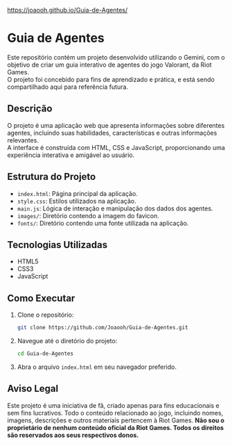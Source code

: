 https://joaooh.github.io/Guia-de-Agentes/

# Guia de Agentes

Este repositório contém um projeto desenvolvido utilizando o Gemini, com o objetivo de criar um guia interativo de agentes do jogo Valorant, da Riot Games.  
O projeto foi concebido para fins de aprendizado e prática, e está sendo compartilhado aqui para referência futura.

## Descrição

O projeto é uma aplicação web que apresenta informações sobre diferentes agentes, incluindo suas habilidades, características e outras informações relevantes.  
A interface é construída com HTML, CSS e JavaScript, proporcionando uma experiência interativa e amigável ao usuário.

## Estrutura do Projeto

- `index.html`: Página principal da aplicação.
- `style.css`: Estilos utilizados na aplicação.
- `main.js`: Lógica de interação e manipulação dos dados dos agentes.
- `images/`: Diretório contendo a imagem do favicon.
- `fonts/`: Diretório contendo uma fonte utilizada na aplicação.

## Tecnologias Utilizadas

- HTML5  
- CSS3  
- JavaScript  

## Como Executar

1. Clone o repositório:
   ```bash
   git clone https://github.com/Joaooh/Guia-de-Agentes.git

2. Navegue até o diretório do projeto:
   ```bash
   cd Guia-de-Agentes

3. Abra o arquivo `index.html` em seu navegador preferido.

## Aviso Legal

Este projeto é uma iniciativa de fã, criado apenas para fins educacionais e sem fins lucrativos.
Todo o conteúdo relacionado ao jogo, incluindo nomes, imagens, descrições e outros materiais pertencem à Riot Games.
**Não sou o proprietário de nenhum conteúdo oficial da Riot Games. Todos os direitos são reservados aos seus respectivos donos.**
